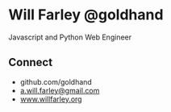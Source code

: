 Will Farley @goldhand
=====================
Javascript and Python Web Engineer

Connect
-------
* github.com/goldhand
* a.will.farley@gmail.com
* www.willfarley.org
